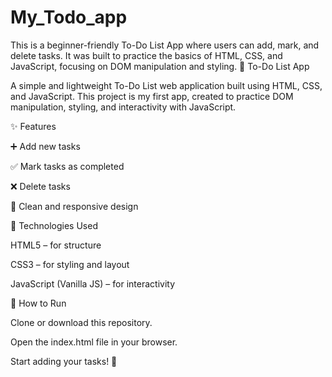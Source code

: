 # My_Todo_app
This is a beginner-friendly To-Do List App where users can add, mark, and delete tasks. It was built to practice the basics of HTML, CSS, and JavaScript, focusing on DOM manipulation and styling.
📝 To-Do List App

A simple and lightweight To-Do List web application built using HTML, CSS, and JavaScript.
This project is my first app, created to practice DOM manipulation, styling, and interactivity with JavaScript.

✨ Features

➕ Add new tasks

✅ Mark tasks as completed

❌ Delete tasks

📌 Clean and responsive design

🚀 Technologies Used

HTML5 – for structure

CSS3 – for styling and layout

JavaScript (Vanilla JS) – for interactivity

📂 How to Run

Clone or download this repository.

Open the index.html file in your browser.

Start adding your tasks! 🎉
